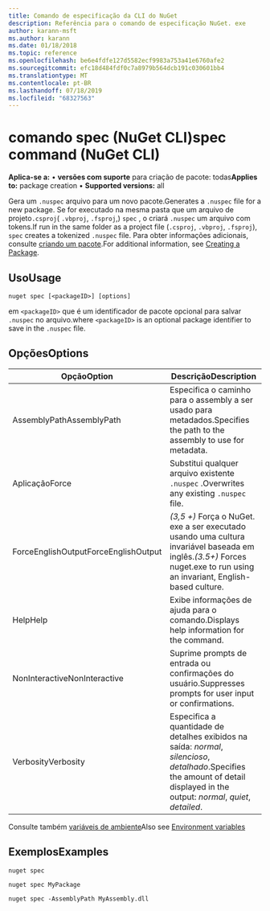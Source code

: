 ```yaml
---
title: Comando de especificação da CLI do NuGet
description: Referência para o comando de especificação NuGet. exe
author: karann-msft
ms.author: karann
ms.date: 01/18/2018
ms.topic: reference
ms.openlocfilehash: be6e4fdfe127d5582ecf9983a753a41e6760afe2
ms.sourcegitcommit: efc18d484fdf0c7a8979b564dcb191c030601bb4
ms.translationtype: MT
ms.contentlocale: pt-BR
ms.lasthandoff: 07/18/2019
ms.locfileid: "68327563"
---
```

# <a name="spec-command-nuget-cli"></a><span data-ttu-id="f30bd-103">comando spec (NuGet CLI)</span><span class="sxs-lookup"><span data-stu-id="f30bd-103">spec command (NuGet CLI)</span></span>

<span data-ttu-id="f30bd-104">**Aplica-se a:** &bullet; **versões com suporte** para criação de pacote: todas</span><span class="sxs-lookup"><span data-stu-id="f30bd-104">**Applies to:** package creation &bullet; **Supported versions:** all</span></span>

<span data-ttu-id="f30bd-105">Gera um `.nuspec` arquivo para um novo pacote.</span><span class="sxs-lookup"><span data-stu-id="f30bd-105">Generates a `.nuspec` file for a new package.</span></span> <span data-ttu-id="f30bd-106">Se for executado na mesma pasta que um arquivo de projeto`.csproj`( `.vbproj`, `.fsproj`,) `spec` , o criará `.nuspec` um arquivo com tokens.</span><span class="sxs-lookup"><span data-stu-id="f30bd-106">If run in the same folder as a project file (`.csproj`, `.vbproj`, `.fsproj`), `spec` creates a tokenized `.nuspec` file.</span></span> <span data-ttu-id="f30bd-107">Para obter informações adicionais, consulte [criando um pacote](../../create-packages/creating-a-package.md).</span><span class="sxs-lookup"><span data-stu-id="f30bd-107">For additional information, see [Creating a Package](../../create-packages/creating-a-package.md).</span></span>

## <a name="usage"></a><span data-ttu-id="f30bd-108">Uso</span><span class="sxs-lookup"><span data-stu-id="f30bd-108">Usage</span></span>

```cli
nuget spec [<packageID>] [options]
```

<span data-ttu-id="f30bd-109">em `<packageID>` que é um identificador de pacote opcional para salvar `.nuspec` no arquivo.</span><span class="sxs-lookup"><span data-stu-id="f30bd-109">where `<packageID>` is an optional package identifier to save in the `.nuspec` file.</span></span>

## <a name="options"></a><span data-ttu-id="f30bd-110">Opções</span><span class="sxs-lookup"><span data-stu-id="f30bd-110">Options</span></span>

| <span data-ttu-id="f30bd-111">Opção</span><span class="sxs-lookup"><span data-stu-id="f30bd-111">Option</span></span> | <span data-ttu-id="f30bd-112">Descrição</span><span class="sxs-lookup"><span data-stu-id="f30bd-112">Description</span></span> |
| --- | --- |
| <span data-ttu-id="f30bd-113">AssemblyPath</span><span class="sxs-lookup"><span data-stu-id="f30bd-113">AssemblyPath</span></span> | <span data-ttu-id="f30bd-114">Especifica o caminho para o assembly a ser usado para metadados.</span><span class="sxs-lookup"><span data-stu-id="f30bd-114">Specifies the path to the assembly to use for metadata.</span></span> |
| <span data-ttu-id="f30bd-115">Aplicação</span><span class="sxs-lookup"><span data-stu-id="f30bd-115">Force</span></span> | <span data-ttu-id="f30bd-116">Substitui qualquer arquivo existente `.nuspec` .</span><span class="sxs-lookup"><span data-stu-id="f30bd-116">Overwrites any existing `.nuspec` file.</span></span> |
| <span data-ttu-id="f30bd-117">ForceEnglishOutput</span><span class="sxs-lookup"><span data-stu-id="f30bd-117">ForceEnglishOutput</span></span> | <span data-ttu-id="f30bd-118">*(3,5 +)* Força o NuGet. exe a ser executado usando uma cultura invariável baseada em inglês.</span><span class="sxs-lookup"><span data-stu-id="f30bd-118">*(3.5+)* Forces nuget.exe to run using an invariant, English-based culture.</span></span> |
| <span data-ttu-id="f30bd-119">Help</span><span class="sxs-lookup"><span data-stu-id="f30bd-119">Help</span></span> | <span data-ttu-id="f30bd-120">Exibe informações de ajuda para o comando.</span><span class="sxs-lookup"><span data-stu-id="f30bd-120">Displays help information for the command.</span></span> |
| <span data-ttu-id="f30bd-121">NonInteractive</span><span class="sxs-lookup"><span data-stu-id="f30bd-121">NonInteractive</span></span> | <span data-ttu-id="f30bd-122">Suprime prompts de entrada ou confirmações do usuário.</span><span class="sxs-lookup"><span data-stu-id="f30bd-122">Suppresses prompts for user input or confirmations.</span></span> |
| <span data-ttu-id="f30bd-123">Verbosity</span><span class="sxs-lookup"><span data-stu-id="f30bd-123">Verbosity</span></span> | <span data-ttu-id="f30bd-124">Especifica a quantidade de detalhes exibidos na saída: *normal*, *silencioso*, *detalhado*.</span><span class="sxs-lookup"><span data-stu-id="f30bd-124">Specifies the amount of detail displayed in the output: *normal*, *quiet*, *detailed*.</span></span> |

<span data-ttu-id="f30bd-125">Consulte também [variáveis de ambiente](cli-ref-environment-variables.md)</span><span class="sxs-lookup"><span data-stu-id="f30bd-125">Also see [Environment variables](cli-ref-environment-variables.md)</span></span>

## <a name="examples"></a><span data-ttu-id="f30bd-126">Exemplos</span><span class="sxs-lookup"><span data-stu-id="f30bd-126">Examples</span></span>

```cli
nuget spec

nuget spec MyPackage

nuget spec -AssemblyPath MyAssembly.dll
```
